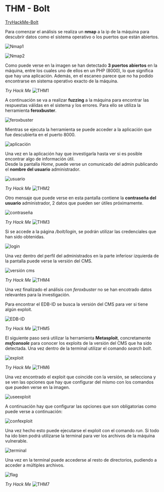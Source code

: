 # THM - Bolt
[TryHackMe-Bolt](https://tryhackme.com/room/bolt)

Para comenzar el análisis se realiza un **nmap** a la ip de la máquina para descubrir datos como el sistema operativo o los puertos que están abiertos.

![Nmap1](/img/bolt1.png)

![Nmap2](/img/bolt2.png)

Como puede verse en la imagen se han detectado **3 puertos abiertos** en la máquina, entre los cuales uno de ellos en un PHP (8000), lo que significa que hay una aplicación.
Además, en el escaneo parece que no ha podido encontrarse en sistema operativo exacto de la máquina. 

*Try Hack Me*
![THM1](/img/bolt14.png)

A continuación se va a realizar **fuzzing** a la máquina para encontrar las respuestas válidas en el sistema y los errores. Para ello se utiliza la herramienta **feroxbuster**.

![feroxbuster](/img/bolt3.png)

Mientras se ejecuta la herramienta se puede acceder a la aplicación que fue descubierta en el puerto 8000.

![aplicación](/img/bolt4.png)

Una vez en la aplicación hay que investigarla hasta ver si es posible encontrar algo de información útil.  
Desde la pantalla *Home*, puede verse un comunicado del admin publicando el **nombre del usuario** administrador.

![usuario](/img/bolt6.png)

*Try Hack Me*
![THM2](/img/bolt15.png)

Otro mensaje que puede verse en esta pantalla contiene la **contraseña del usuario** administrador, 2 datos que pueden ser útiles próximamente.

![contraseña](/img/bolt5.png)

*Try Hack Me*
![THM3](/img/bolt16.png)

Si se accede a la página */bolt/login*, se podrán utilizar las credenciales que han sido obtenidas.

![login](/img/bolt7.png)

Una vez dentro del perfil del administrados en la parte inferiosr izquierda de la pantalla puede verse la versión del CMS.

![versión cms](/img/bolt8.png)

*Try Hack Me*
![THM4](/img/bolt17.png)

Una vez finalizado el análisis con *feroxbuster* no se han encotrado datos relevantes para la investigación.

Para encontrar el EDB-ID se busca la versión del CMS para ver si tiene algún exploit.

![EDB-ID](/img/bolt21.png)

*Try Hack Me*
![THM5](/img/bolt18.png)

El siguiente paso será utilizar la herramienta **Metasploit**, concretamente ***msfconsole*** para conocer los exploits de la versión del CMS que ha sido detectada. Una vez dentro de la terminal utilizar el comando *search bolt*.

![exploit](/img/bolt9.png)

*Try Hack Me*
![THM6](/img/bolt19.png)

Una vez encontrado el exploit que coincide con la versión, se selecciona y se ven las opciones que hay que configurar del mismo con los comandos que pueden verse en la imagen.

![useexploit](/img/bolt10.png)

A continuación hay que configurar las opciones que son obligatorias como puede verse a continuación:

![confexploit](/img/bolt11.png)

Una vez hecho esto puede ejecutarse el exploit con el comando *run*. Si todo ha ido bien podrá utilizarse la terminal para ver los archivos de la máquina vulnerable.

![terminal](/img/bolt12.png)

Una vez en la terminal puede accederse al resto de directorios, pudiendo a acceder a múltiples archivos.

![flag](/img/bolt13.png)

*Try Hack Me*
![THM7](/img/bolt20.png)